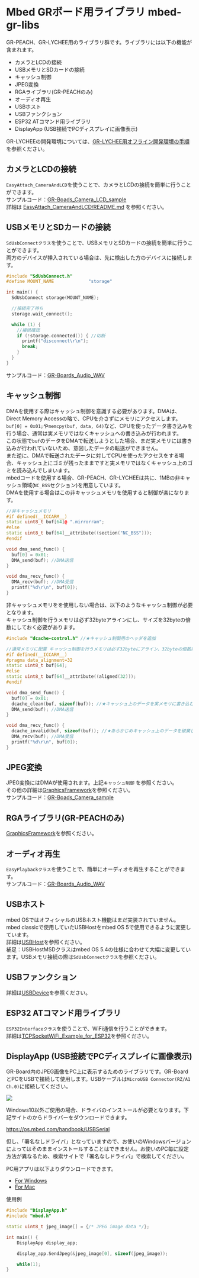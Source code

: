 # **Mbed GRボード用ライブラリ**  mbed-gr-libs
GR-PEACH、GR-LYCHEE用のライブラリ群です。ライブラリには以下の機能が含まれます。  
* カメラとLCDの接続
* USBメモリとSDカードの接続
* キャッシュ制御
* JPEG変換
* RGAライブラリ(GR-PEACHのみ)
* オーディオ再生
* USBホスト
* USBファンクション
* ESP32 ATコマンド用ライブラリ
* DisplayApp (USB接続でPCディスプレイに画像表示)

GR-LYCHEEの開発環境については、[GR-LYCHEE用オフライン開発環境の手順](https://developer.mbed.org/users/dkato/notebook/offline-development-lychee-langja/)を参照ください。


## カメラとLCDの接続
``EasyAttach_CameraAndLCD``を使うことで、カメラとLCDの接続を簡単に行うことができます。  
サンプルコード：[GR-Boads_Camera_LCD_sample](https://github.com/d-kato/GR-Boads_Camera_LCD_sample)  
詳細は [EasyAttach_CameraAndLCD/README.md](EasyAttach_CameraAndLCD/README.md) を参照ください。


## USBメモリとSDカードの接続
``SdUsbConnectクラス``を使うことで、USBメモリとSDカードの接続を簡単に行うことができます。  
両方のデバイスが挿入されている場合は、先に検出した方のデバイスに接続します。
```cpp
#include "SdUsbConnect.h"
#define MOUNT_NAME             "storage"

int main() {
  SdUsbConnect storage(MOUNT_NAME);

  //接続完了待ち
  storage.wait_connect();

  while (1) {
    //接続確認
    if (!storage.connected()) { //切断
      printf("disconnect\r\n");
      break;
    }
  }
}
```
サンプルコード：[GR-Boards_Audio_WAV](https://github.com/d-kato/GR-Boards_Audio_WAV)  


## キャッシュ制御
DMAを使用する際はキャッシュ制御を意識する必要があります。DMAは、Direct Memory Accessの略で、CPUを介さずにメモリにアクセスします。  
`buf[0] = 0x01;`や`memcpy(buf, data, 64)`など、CPUを使ったデータ書き込みを行う場合、通常は実メモリではなくキャッシュへの書き込みが行われます。  
この状態で`buf`のデータをDMAで転送しようとした場合、まだ実メモリには書き込みが行われていないため、意図したデータの転送ができません。  
また逆に、DMAで転送されたデータに対してCPUを使ったアクセスをする場合、キャッシュ上にゴミが残ったままですと実メモリではなくキャッシュ上のゴミを読み込んでしまいます。  
mbedコードを使用する場合、GR-PEACH、GR-LYCHEEは共に、1MBの非キャッシュ領域(`NC_BSS`セクション)を用意しています。  
DMAを使用する場合はこの非キャッシュメモリを使用すると制御が楽になります。  
```cpp
//非キャッシュメモリ
#if defined(__ICCARM__)
static uint8_t buf[64]@ ".mirrorram";
#else
static uint8_t buf[64]__attribute((section("NC_BSS")));
#endif

void dma_send_func() {
  buf[0] = 0x01;
  DMA_send(buf); //DMA送信
}

void dma_recv_func() {
  DMA_recv(buf); //DMA受信
  printf("%d\r\n", buf[0]);
}
```

非キャッシュメモリをを使用しない場合は、以下のようなキャッシュ制御が必要となります。  
キャッシュ制御を行うメモリは必ず32byteアラインにし、サイズを32byteの倍数にしておく必要があります。

```cpp
#include "dcache-control.h" //★キャッシュ制御用のヘッダを追加

//通常メモリに配置 キャッシュ制御を行うメモリは必ず32byteにアライン、32byteの倍数にする
#if defined(__ICCARM__)
#pragma data_alignment=32
static uint8_t buf[64];
#else
static uint8_t buf[64]__attribute((aligned(32)));
#endif

void dma_send_func() {
  buf[0] = 0x01;
  dcache_clean(buf, sizeof(buf)); //★キャッシュ上のデータを実メモリに書き込む
  DMA_send(buf); //DMA送信
}

void dma_recv_func() {
  dcache_invalid(buf, sizeof(buf)); //★あらかじめキャッシュ上のデータを破棄しておく
  DMA_recv(buf); //DMA受信
  printf("%d\r\n", buf[0]);
}
```


## JPEG変換
JPEG変換にはDMAが使用されます。上記``キャッシュ制御`` を参照ください。  
その他の詳細は[GraphicsFramework](https://developer.mbed.org/teams/Renesas/code/GraphicsFramework/)を参照ください。  
サンプルコード：[GR-Boads_Camera_sample](https://github.com/d-kato/GR-Boads_Camera_sample)  


## RGAライブラリ(GR-PEACHのみ)
[GraphicsFramework](https://developer.mbed.org/teams/Renesas/code/GraphicsFramework/)を参照ください。


## オーディオ再生
``EasyPlaybackクラス``を使うことで、簡単にオーディオを再生することができます。  
サンプルコード：[GR-Boards_Audio_WAV](https://github.com/d-kato/GR-Boards_Audio_WAV)  


## USBホスト
mbed OSではオフィシャルのUSBホスト機能はまだ実装されていません。mbed classicで使用していたUSBHostをmbed OS 5で使用できるように変更しています。  
詳細は[USBHost](https://developer.mbed.org/handbook/USBHost)を参照ください。  
補足：USBHostMSDクラスはmbed OS 5.4の仕様に合わせて大幅に変更しています。USBメモリ接続の際は``SdUsbConnectクラス``を参照ください。  


## USBファンクション
詳細は[USBDevice](https://developer.mbed.org/handbook/USBDevice)を参照ください。  


## ESP32 ATコマンド用ライブラリ
``ESP32Interfaceクラス``を使うことで、WiFi通信を行うことができます。  
詳細は[TCPSocketWiFi_Example_for_ESP32](https://github.com/d-kato/TCPSocketWiFi_Example_for_ESP32)を参照ください。  


## DisplayApp (USB接続でPCディスプレイに画像表示)
GR-Board内のJPEG画像をPC上に表示するためのライブラリです。GR-BoardとPCをUSBで接続して使用します。USBケーブルは``MicroUSB Connector(RZ/A1 Ch.0)``に接続してください。  

![](docs/img/usb0_and_button.jpg)  

Windows10以外ご使用の場合、ドライバのインストールが必要となります。下記サイトのからドライバーをダウンロードできます。  

https://os.mbed.com/handbook/USBSerial

但し、「署名なしドライバ」となっていますので、お使いのWindowsバージョンによってはそのままインストールすることはできません。お使いのPC毎に設定方法が異なるため、検索サイトで「署名なしドライバ」で検索してください。  

PC用アプリは以下よりダウンロードできます。  
* [For Windows](http://gadget.renesas.com/software/displayapp.zip)  
* [For Mac](http://gadget.renesas.com/software/DisplayApp.app.zip)  

使用例
```cpp
#include "DisplayApp.h"
#include "mbed.h"

static uint8_t jpeg_image[] = {/* JPEG image data */};

int main() {
    DisplayApp display_app;

    display_app.SendJpeg(&jpeg_image[0], sizeof(jpeg_image));

    while(1);
}
```
